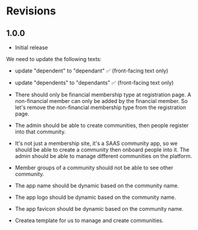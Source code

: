 # Revisions

## 1.0.0

- Initial release

We need to update the following texts:
- update "dependent" to "dependant" ✅ (front-facing text only)
- update "dependents" to "dependants" ✅ (front-facing text only)

- There should only be financial membership type at registration page. A non-financial member can only be added by the financial member. So let's remove the non-financial membership type from the registration page.

- The admin should be able to create communities, then people register into that community.

- It's not just a membership site, it's a SAAS community app, so we should be able to create a community then onboard people into it. The admin should be able to manage different communities on the platform.

- Member groups of a community should not be able to see other community. 
- The app name should be dynamic based on the community name.
- The app logo should be dynamic based on the community name.
- The app favicon should be dynamic based on the community name.

- Createa template for us to manage and create communities.



